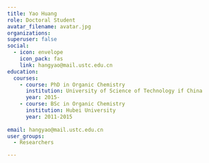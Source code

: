 ```yaml
---
title: Yao Huang
role: Doctoral Student
avatar_filename: avatar.jpg
organizations:
superuser: false
social:
  - icon: envelope
    icon_pack: fas
    link: hangyao@mail.ustc.edu.cn
education:
  courses:
    - course: PhD in Organic Chemistry
      institution: University of Science of Technology if China
      year: 2015-
    - course: BSc in Organic Chemistry
      institution: Hubei University
      year: 2011-2015
    
email: hangyao@mail.ustc.edu.cn
user_groups:
  - Researchers

---
```

